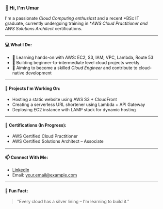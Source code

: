 ### 👋 Hi, I'm Umar

I'm a passionate *Cloud Computing enthusiast* and a recent *BSc IT graduate, currently undergoing training in **AWS Cloud Practitioner and AWS Solutions Architect* certifications.

---

#### 💻 What I Do:
- 🔧 Learning hands-on with AWS: EC2, S3, IAM, VPC, Lambda, Route 53
- 🚀 Building beginner-to-intermediate level cloud projects weekly
- 🎯 Aiming to become a skilled *Cloud Engineer* and contribute to cloud-native development

---

#### 📂 Projects I'm Working On:
- Hosting a static website using AWS S3 + CloudFront
- Creating a serverless URL shortener using Lambda + API Gateway
- Deploying EC2 instance with LAMP stack for dynamic hosting

---

#### 🏅 Certifications (In Progress):
- AWS Certified Cloud Practitioner
- AWS Certified Solutions Architect – Associate

---

#### 📫 Connect With Me:
- [LinkedIn](https://linkedin.com/in/your-link-here)
- Email: your.email@example.com

---

#### 🧠 Fun Fact:
> "Every cloud has a silver lining – I'm learning to build it."
